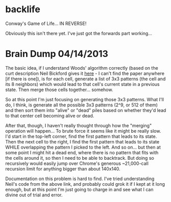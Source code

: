 backlife
========

Conway's Game of Life... IN REVERSE!

Obviously this isn't there yet. I've just got the forwards part working...

Brain Dump 04/14/2013
=====================

The basic idea, if I understand Woods' algorithm correctly (based on the curt description Neil Bickford gives it [here](http://nbickford.wordpress.com/2012/04/15/reversing-the-game-of-life-for-fun-and-profit/) - I can't find the paper anywhere [if there is one]), is for each cell, generate a list of 3x3 patterns (the cell and its 8 neighbors) which would lead to that cell's current state in a previous state. Then merge those cells together... somehow.

So at this point I'm just focusing on generating those 3x3 patterns. What I'll do, I think, is generate all the possible 3x3 patterns (2^9, or 512 of them) and then sort them into "alive" or "dead" piles based on whether they'd lead to that center cell becoming alive or dead.

After that, though, I haven't really thought through how the "merging" operation will happen... To brute force it seems like it might be really slow. I'd start in the top-left corner, find the first pattern that leads to its state. Then the next cell to the right, I find the first pattern that leads to its state WHILE overlapping the pattern I picked to the left. And so on... but then at some point I might hit a dead end, where there is no pattern that fits with the cells around it, so then I need to be able to backtrack. But doing so recursively would easily jump over Chrome's generous ~21,000-call recursion limit for anything bigger than about 140x140.

Documentation on this problem is hard to find. I've tried understanding Neil's code from the above link, and probably could grok it if I kept at it long enough, but at this point I'm just going to charge in and see what I can divine out of trial and error.